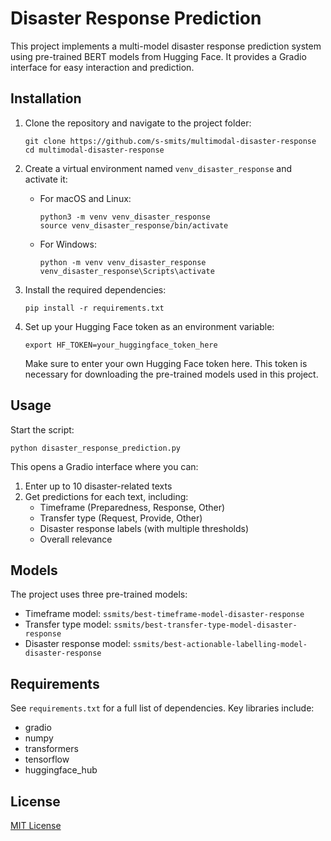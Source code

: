 # Disaster Response Prediction

This project implements a multi-model disaster response prediction system using pre-trained BERT models from Hugging Face. It provides a Gradio interface for easy interaction and prediction.

## Installation

1. Clone the repository and navigate to the project folder:
   ```
   git clone https://github.com/s-smits/multimodal-disaster-response
   cd multimodal-disaster-response
   ```

2. Create a virtual environment named `venv_disaster_response` and activate it:
   - For macOS and Linux:
     ```
     python3 -m venv venv_disaster_response
     source venv_disaster_response/bin/activate
     ```
   - For Windows:
     ```
     python -m venv venv_disaster_response
     venv_disaster_response\Scripts\activate
     ```

3. Install the required dependencies:
   ```
   pip install -r requirements.txt
   ```

4. Set up your Hugging Face token as an environment variable:
   ```
   export HF_TOKEN=your_huggingface_token_here
   ```

   Make sure to enter your own Hugging Face token here. This token is necessary for downloading the pre-trained models used in this project.

## Usage

Start the script:
```
python disaster_response_prediction.py
```

This opens a Gradio interface where you can:
1. Enter up to 10 disaster-related texts
2. Get predictions for each text, including:
   - Timeframe (Preparedness, Response, Other)
   - Transfer type (Request, Provide, Other)
   - Disaster response labels (with multiple thresholds)
   - Overall relevance

## Models

The project uses three pre-trained models:
- Timeframe model: `ssmits/best-timeframe-model-disaster-response`
- Transfer type model: `ssmits/best-transfer-type-model-disaster-response`
- Disaster response model: `ssmits/best-actionable-labelling-model-disaster-response`

## Requirements

See `requirements.txt` for a full list of dependencies. Key libraries include:
- gradio
- numpy
- transformers
- tensorflow
- huggingface_hub

## License

[MIT License](LICENSE)
